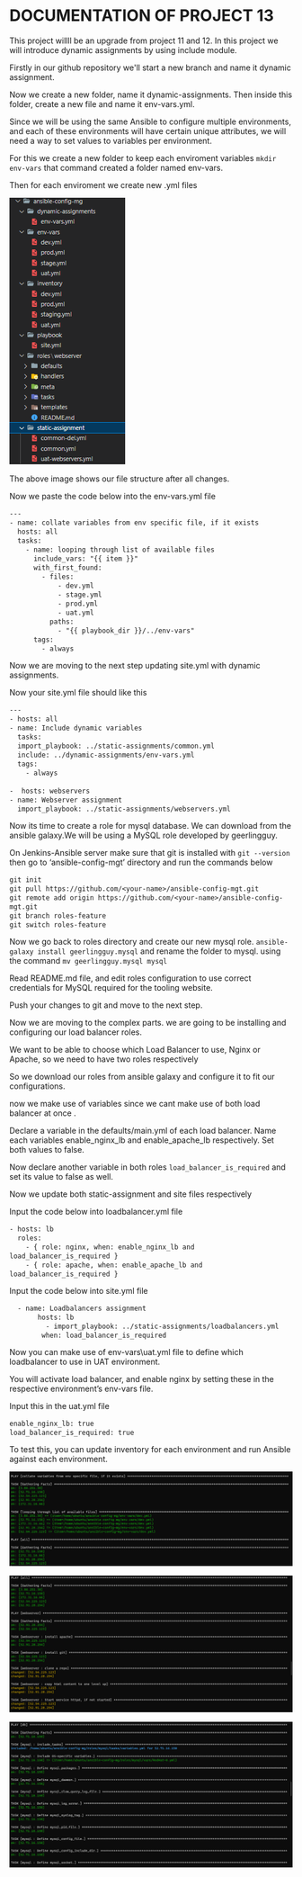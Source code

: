 # DOCUMENTATION OF PROJECT 13

This project willll be an upgrade from project 11 and 12.
In this project we will introduce dynamic assignments by using include module.

Firstly in our github repository we'll start a new branch and name it dynamic assignment.

Now we create a new folder, name it dynamic-assignments. Then inside this folder, create a new file and name it env-vars.yml. 

Since we will be using the same Ansible to configure multiple environments, and each of these environments will have certain unique attributes, we will need a way to set values to variables per environment.

For this we create a new folder to keep each enviroment variables  `mkdir env-vars` that command created a folder named env-vars.

Then for each enviroment we create new .yml files


![alt text](Images/structure.PNG)

The above image shows our file structure after all changes.

Now we paste the code below into the env-vars.yml file 

```
---
- name: collate variables from env specific file, if it exists
  hosts: all
  tasks:
    - name: looping through list of available files
      include_vars: "{{ item }}"
      with_first_found:
        - files:
            - dev.yml
            - stage.yml
            - prod.yml
            - uat.yml
          paths:
            - "{{ playbook_dir }}/../env-vars"
      tags:
        - always
```

Now we are moving to the next step updating site.yml with dynamic assignments.

Now your site.yml file should like this 
```
---
- hosts: all
- name: Include dynamic variables 
  tasks:
  import_playbook: ../static-assignments/common.yml 
  include: ../dynamic-assignments/env-vars.yml
  tags:
    - always

-  hosts: webservers
- name: Webserver assignment
  import_playbook: ../static-assignments/webservers.yml
```

Now its time to create a role for mysql database. We can download from the ansible galaxy.We will be using a MySQL role developed by geerlingguy.

On Jenkins-Ansible server make sure that git is installed with `git --version` then go to ‘ansible-config-mgt’ directory and run the commands below
```
git init
git pull https://github.com/<your-name>/ansible-config-mgt.git
git remote add origin https://github.com/<your-name>/ansible-config-mgt.git
git branch roles-feature
git switch roles-feature
```

Now we go back to roles directory and create our new mysql role. `ansible-galaxy install geerlingguy.mysql` and rename the folder to mysql. using the command `mv geerlingguy.mysql mysql`

Read README.md file, and edit roles configuration to use correct credentials for MySQL required for the tooling website.

Push your changes to git and move to the next step.

Now we are moving to the complex parts. we are going to be installing and configuring our load balancer roles.

We want to be able to choose which Load Balancer to use, Nginx or Apache, so we need to have two roles respectively

So we download our roles from ansible galaxy and configure it to fit our configurations.

now we make use of variables since we cant make use of both load balancer at once .

Declare a variable in the defaults/main.yml of each load balancer. Name each variables enable_nginx_lb and enable_apache_lb respectively.
Set both values to false.

Now declare another variable in both roles `load_balancer_is_required` and set its value to false as well.

Now we update both static-assignment and site files respectively

Input the code below into loadbalancer.yml file 
```
- hosts: lb
  roles:
    - { role: nginx, when: enable_nginx_lb and load_balancer_is_required }
    - { role: apache, when: enable_apache_lb and load_balancer_is_required }
```

Input the code below into site.yml file 
```
  - name: Loadbalancers assignment
       hosts: lb
         - import_playbook: ../static-assignments/loadbalancers.yml
        when: load_balancer_is_required 
```

Now you can make use of env-vars\uat.yml file to define which loadbalancer to use in UAT environment.

You will activate load balancer, and enable nginx by setting these in the respective environment’s env-vars file.

Input this in the uat.yml file
```
enable_nginx_lb: true
load_balancer_is_required: true
```
To test this, you can update inventory for each environment and run Ansible against each environment.
 
 ![alt text](Images/dev.PNG)

 ![alt text](Images/webserver.PNG)

 ![alt text](Images/mysql.PNG)